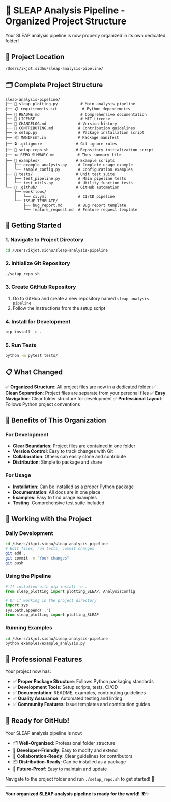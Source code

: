# 🎉 SLEAP Analysis Pipeline - Organized Project Structure

Your SLEAP analysis pipeline is now properly organized in its own dedicated folder!

## 📁 Project Location
```
/Users/ikjot.sidhu/sleap-analysis-pipeline/
```

## 🗂️ Complete Project Structure

```
sleap-analysis-pipeline/
├── 📄 sleap_plotting.py          # Main analysis pipeline
├── 📋 requirements.txt           # Python dependencies
├── 📖 README.md                  # Comprehensive documentation
├── 📜 LICENSE                    # MIT License
├── 📝 CHANGELOG.md              # Version history
├── 🤝 CONTRIBUTING.md           # Contribution guidelines
├── ⚙️ setup.py                  # Package installation script
├── 📦 MANIFEST.in              # Package manifest
├── 🔒 .gitignore               # Git ignore rules
├── 🚀 setup_repo.sh            # Repository initialization script
├── 📊 REPO_SUMMARY.md          # This summary file
├── 📁 examples/                # Example scripts
│   ├── example_analysis.py     # Complete usage example
│   └── sample_config.py        # Configuration examples
├── 🧪 tests/                   # Unit test suite
│   ├── test_pipeline.py        # Main pipeline tests
│   └── test_utils.py           # Utility function tests
└── 📁 .github/                 # GitHub automation
    ├── workflows/
    │   └── ci.yml              # CI/CD pipeline
    └── ISSUE_TEMPLATE/
        ├── bug_report.md       # Bug report template
        └── feature_request.md  # Feature request template
```

## 🚀 Getting Started

### 1. Navigate to Project Directory
```bash
cd /Users/ikjot.sidhu/sleap-analysis-pipeline
```

### 2. Initialize Git Repository
```bash
./setup_repo.sh
```

### 3. Create GitHub Repository
1. Go to GitHub and create a new repository named `sleap-analysis-pipeline`
2. Follow the instructions from the setup script

### 4. Install for Development
```bash
pip install -e .
```

### 5. Run Tests
```bash
python -m pytest tests/
```

## 📋 What Changed

✅ **Organized Structure**: All project files are now in a dedicated folder
✅ **Clean Separation**: Project files are separate from your personal files
✅ **Easy Navigation**: Clear folder structure for development
✅ **Professional Layout**: Follows Python project conventions

## 🎯 Benefits of This Organization

### For Development
- **Clear Boundaries**: Project files are contained in one folder
- **Version Control**: Easy to track changes with Git
- **Collaboration**: Others can easily clone and contribute
- **Distribution**: Simple to package and share

### For Usage
- **Installation**: Can be installed as a proper Python package
- **Documentation**: All docs are in one place
- **Examples**: Easy to find usage examples
- **Testing**: Comprehensive test suite included

## 🔄 Working with the Project

### Daily Development
```bash
cd /Users/ikjot.sidhu/sleap-analysis-pipeline
# Edit files, run tests, commit changes
git add .
git commit -m "Your changes"
git push
```

### Using the Pipeline
```python
# If installed with pip install -e .
from sleap_plotting import plotting_SLEAP, AnalysisConfig

# Or if working in the project directory
import sys
sys.path.append('.')
from sleap_plotting import plotting_SLEAP
```

### Running Examples
```bash
cd /Users/ikjot.sidhu/sleap-analysis-pipeline
python examples/example_analysis.py
```

## 🌟 Professional Features

Your project now has:
- ✅ **Proper Package Structure**: Follows Python packaging standards
- ✅ **Development Tools**: Setup scripts, tests, CI/CD
- ✅ **Documentation**: README, examples, contributing guidelines
- ✅ **Quality Assurance**: Automated testing and linting
- ✅ **Community Features**: Issue templates and contribution guides

## 🎉 Ready for GitHub!

Your SLEAP analysis pipeline is now:
- 🗂️ **Well-Organized**: Professional folder structure
- 🔧 **Developer-Friendly**: Easy to modify and extend
- 👥 **Collaboration-Ready**: Clear guidelines for contributors
- 📦 **Distribution-Ready**: Can be installed as a package
- 🚀 **Future-Proof**: Easy to maintain and update

Navigate to the project folder and run `./setup_repo.sh` to get started! 🎯

---

**Your organized SLEAP analysis pipeline is ready for the world!** 🌍✨
